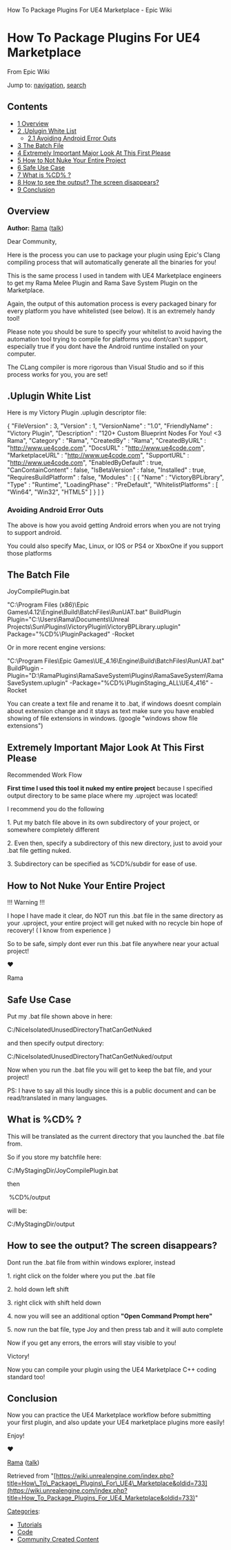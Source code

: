  How To Package Plugins For UE4 Marketplace - Epic Wiki             

 

How To Package Plugins For UE4 Marketplace
==========================================

From Epic Wiki

Jump to: [navigation](#mw-head), [search](#p-search)

Contents
--------

*   [1 Overview](#Overview)
*   [2 .Uplugin White List](#.Uplugin_White_List)
    *   [2.1 Avoiding Android Error Outs](#Avoiding_Android_Error_Outs)
*   [3 The Batch File](#The_Batch_File)
*   [4 Extremely Important Major Look At This First Please](#Extremely_Important_Major_Look_At_This_First_Please)
*   [5 How to Not Nuke Your Entire Project](#How_to_Not_Nuke_Your_Entire_Project)
*   [6 Safe Use Case](#Safe_Use_Case)
*   [7 What is %CD% ?](#What_is_.25CD.25_.3F)
*   [8 How to see the output? The screen disappears?](#How_to_see_the_output.3F_The_screen_disappears.3F)
*   [9 Conclusion](#Conclusion)

Overview
--------

**Author:** [Rama](/index.php?title=User:Rama "User:Rama") ([talk](/index.php?title=User_talk:Rama "User talk:Rama"))

Dear Community,

Here is the process you can use to package your plugin using Epic's Clang compiling process that will automatically generate all the binaries for you!

This is the same process I used in tandem with UE4 Marketplace engineers to get my Rama Melee Plugin and Rama Save System Plugin on the Marketplace.

Again, the output of this automation process is every packaged binary for every platform you have whitelisted (see below). It is an extremely handy tool!

Please note you should be sure to specify your whitelist to avoid having the automation tool trying to compile for platforms you dont/can't support, especially true if you dont have the Android runtime installed on your computer.

The CLang compiler is more rigorous than Visual Studio and so if this process works for you, you are set!

.Uplugin White List
-------------------

Here is my Victory Plugin .uplugin descriptor file:

{
	"FileVersion" : 3,
	"Version" : 1,
	"VersionName" : "1.0",
	"FriendlyName" : "Victory Plugin",
	"Description" : "120+ Custom Blueprint Nodes For You! <3 Rama",
	"Category" : "Rama",
	"CreatedBy" : "Rama",
	"CreatedByURL" : "http://www.ue4code.com",
	"DocsURL" : "http://www.ue4code.com",
	"MarketplaceURL" : "http://www.ue4code.com",
	"SupportURL" : "http://www.ue4code.com",
	"EnabledByDefault" : true,
	"CanContainContent" : false,
	"IsBetaVersion" : false,
	"Installed" : true,
	"RequiresBuildPlatform" : false,
	"Modules" :
	\[
		{
			"Name" : "VictoryBPLibrary",
			"Type" : "Runtime",
			"LoadingPhase" : "PreDefault",
			"WhitelistPlatforms" :
			\[
				"Win64",
				"Win32",
				"HTML5"
			\]
		}
	\]
}

### Avoiding Android Error Outs

The above is how you avoid getting Android errors when you are not trying to support android.

You could also specify Mac, Linux, or IOS or PS4 or XboxOne if you support those platforms

The Batch File
--------------

JoyCompilePlugin.bat

"C:\\Program Files (x86)\\Epic Games\\4.12\\Engine\\Build\\BatchFiles\\RunUAT.bat" BuildPlugin Plugin="C:\\Users\\Rama\\Documents\\Unreal Projects\\Sun\\Plugins\\VictoryPlugin\\VictoryBPLibrary.uplugin" Package="%CD%\\PluginPackaged" -Rocket

Or in more recent engine versions:

 "C:\\Program Files\\Epic Games\\UE\_4.16\\Engine\\Build\\BatchFiles\\RunUAT.bat" BuildPlugin -Plugin="D:\\RamaPlugins\\RamaSaveSystem\\Plugins\\RamaSaveSystem\\RamaSaveSystem.uplugin" -Package="%CD%\\PluginStaging\_ALL\\UE4\_416" -Rocket

You can create a text file and rename it to .bat, if windows doesnt complain about extension change and it stays as text make sure you have enabled showing of file extensions in windows. (google "windows show file extensions")

Extremely Important Major Look At This First Please
---------------------------------------------------

Recommended Work Flow

**First time I used this tool it nuked my entire project** because I specified output directory to be same place where my .uproject was located!

I recommend you do the following

1\. Put my batch file above in its own subdirectory of your project, or somewhere completely different

2\. Even then, specify a subdirectory of this new directory, just to avoid your .bat file getting nuked.

3\. Subdirectory can be specified as %CD%/subdir for ease of use.

How to Not Nuke Your Entire Project
-----------------------------------

!!! Warning !!!

I hope I have made it clear, do NOT run this .bat file in the same directory as your .uproject, your entire project will get nuked with no recycle bin hope of recovery! ( I know from experience )

So to be safe, simply dont ever run this .bat file anywhere near your actual project!

♥

Rama

Safe Use Case
-------------

Put my .bat file shown above in here:

 C:/NiceIsolatedUnusedDirectoryThatCanGetNuked

and then specify output directory:

 C:/NiceIsolatedUnusedDirectoryThatCanGetNuked/output

Now when you run the .bat file you will get to keep the bat file, and your project!

PS: I have to say all this loudly since this is a public document and can be read/translated in many languages.

What is %CD% ?
--------------

This will be translated as the current directory that you launched the .bat file from.

So if you store my batchfile here:

 C:/MyStagingDir/JoyCompilePlugin.bat

then

 %CD%/output

will be:

 C:/MyStagingDir/output

How to see the output? The screen disappears?
---------------------------------------------

Dont run the .bat file from within windows explorer, instead

1\. right click on the folder where you put the .bat file

2\. hold down left shift

3\. right click with shift held down

4\. now you will see an additional option **"Open Command Prompt here"**

5\. now run the bat file, type Joy and then press tab and it will auto complete

Now if you get any errors, the errors will stay visible to you!

Victory!

Now you can compile your plugin using the UE4 Marketplace C++ coding standard too!

Conclusion
----------

Now you can practice the UE4 Marketplace workflow before submitting your first plugin, and also update your UE4 marketplace plugins more easily!

Enjoy!

♥

[Rama](/index.php?title=User:Rama "User:Rama") ([talk](/index.php?title=User_talk:Rama "User talk:Rama"))

Retrieved from "[https://wiki.unrealengine.com/index.php?title=How\_To\_Package\_Plugins\_For\_UE4\_Marketplace&oldid=733](https://wiki.unrealengine.com/index.php?title=How_To_Package_Plugins_For_UE4_Marketplace&oldid=733)"

[Categories](/index.php?title=Special:Categories "Special:Categories"):

*   [Tutorials](/index.php?title=Category:Tutorials&action=edit&redlink=1 "Category:Tutorials (page does not exist)")
*   [Code](/index.php?title=Category:Code "Category:Code")
*   [Community Created Content](/index.php?title=Category:Community_Created_Content "Category:Community Created Content")